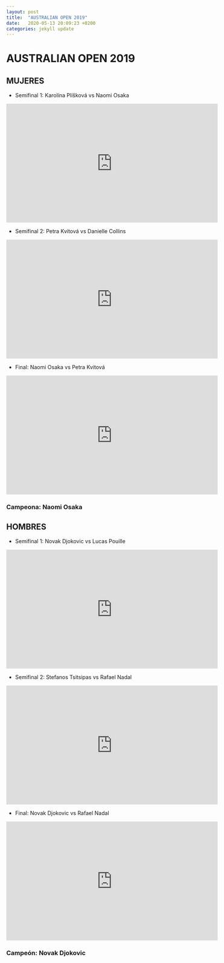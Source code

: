 ```yaml
---
layout: post
title:  "AUSTRALIAN OPEN 2019"
date:   2020-05-13 20:09:23 +0200
categories: jekyll update
---
```


# AUSTRALIAN OPEN 2019

## MUJERES
* Semifinal 1: Karolína Plíšková vs Naomi Osaka 
<iframe width="560" height="315" src="https://www.youtube.com/embed/O52pWZsycSs" frameborder="0" allow="accelerometer; autoplay; encrypted-media; gyroscope; picture-in-picture" allowfullscreen></iframe>

* Semifinal 2: Petra Kvitová vs Danielle Collins 
<iframe width="560" height="315" src="https://www.youtube.com/embed/96qiDaHS2hc" frameborder="0" allow="accelerometer; autoplay; encrypted-media; gyroscope; picture-in-picture" allowfullscreen></iframe>

* Final: Naomi Osaka vs Petra Kvitová 
<iframe width="560" height="315" src="https://www.youtube.com/embed/KZZyR3Hm3F0" frameborder="0" allow="accelerometer; autoplay; encrypted-media; gyroscope; picture-in-picture" allowfullscreen></iframe>

### Campeona: Naomi Osaka

## HOMBRES
* Semifinal 1: Novak Djokovic vs Lucas Pouille 
<iframe width="560" height="315" src="https://www.youtube.com/embed/RlDL-QOXPbM" frameborder="0" allow="accelerometer; autoplay; encrypted-media; gyroscope; picture-in-picture" allowfullscreen></iframe>

* Semifinal 2: Stefanos Tsitsipas vs Rafael Nadal 
<iframe width="560" height="315" src="https://www.youtube.com/embed/T6_Yr3c7nQs" frameborder="0" allow="accelerometer; autoplay; encrypted-media; gyroscope; picture-in-picture" allowfullscreen></iframe>

* Final: Novak Djokovic vs Rafael Nadal 
<iframe width="560" height="315" src="https://www.youtube.com/embed/3p1xATcKR6g" frameborder="0" allow="accelerometer; autoplay; encrypted-media; gyroscope; picture-in-picture" allowfullscreen></iframe>

### Campeón: Novak Djokovic
